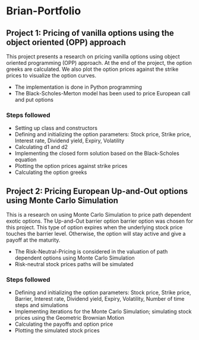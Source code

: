 # Brian-Portfolio
## Project 1: Pricing of vanilla options using the object oriented (OPP) approach
This project presents a research on pricing vanilla options using object oriented programming (OPP) approach.
At the end of the project, the option greeks are calculated. We also plot the option prices against the strike prices to visualize the option curves.
* The implementation is done in Python programming
* The Black-Scholes-Merton model has been used to price European call and put options
### Steps followed
 * Setting up class and constructors
 * Defining and initializing the option parameters: Stock price, Strike price, Interest rate, Dividend yield, Expiry, Volatility
 * Calculating d1 and d2
 * Implementing the closed form solution based on the Black-Scholes equation
 * Plotting the option prices against strike prices
 * Calculating the option greeks
 
## Project 2: Pricing European Up-and-Out options using Monte Carlo Simulation
This is a research on using Monte Carlo Simulation to price path dependent exotic options. 
The Up-and-Out barrier option barrier option was chosen for this project.
This type of option expires when the underlying stock price touches the barrier level. Otherwise, the option will stay active and give a payoff at the maturity.
  * The Risk-Neutral-Pricing is considered in the valuation of path dependent options using Monte Carlo Simulation
  * Risk-neutral stock prices paths will be simulated 
### Steps followed
  * Defining and initializing the option parameters: Stock price, Strike price, Barrier, Interest rate, Dividend yield, Expiry, Volatility, Number of time steps and   simulations
  * Implementing iterations for the Monte Carlo Simulation; simulating stock prices using the Geometric Brownian Motion
  * Calculating the payoffs and option price
  * Plotting the simulated stock prices
